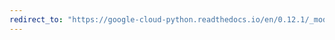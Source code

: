 ```yaml
---
redirect_to: "https://google-cloud-python.readthedocs.io/en/0.12.1/_modules/gcloud/pubsub/connection.html"
---
```

